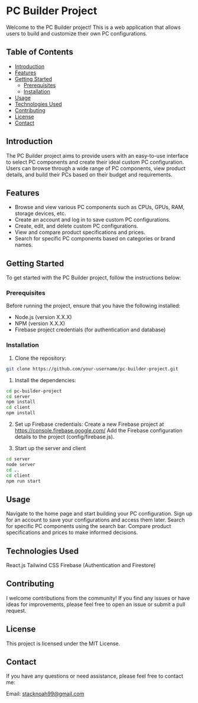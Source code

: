 # PC Builder Project

Welcome to the PC Builder project! This is a web application that allows users to build and customize their own PC configurations.

## Table of Contents

- [Introduction](#introduction)
- [Features](#features)
- [Getting Started](#getting-started)
  - [Prerequisites](#prerequisites)
  - [Installation](#installation)
- [Usage](#usage)
- [Technologies Used](#technologies-used)
- [Contributing](#contributing)
- [License](#license)
- [Contact](#contact)

## Introduction

The PC Builder project aims to provide users with an easy-to-use interface to select PC components and create their ideal custom PC configuration. Users can browse through a wide range of PC components, view product details, and build their PCs based on their budget and requirements.

## Features

- Browse and view various PC components such as CPUs, GPUs, RAM, storage devices, etc.
- Create an account and log in to save custom PC configurations.
- Create, edit, and delete custom PC configurations.
- View and compare product specifications and prices.
- Search for specific PC components based on categories or brand names.

## Getting Started

To get started with the PC Builder project, follow the instructions below:

### Prerequisites

Before running the project, ensure that you have the following installed:

- Node.js (version X.X.X)
- NPM (version X.X.X)
- Firebase project credentials (for authentication and database)

### Installation

1. Clone the repository:

```bash
git clone https://github.com/your-username/pc-builder-project.git
```
1. Install the dependencies:
```bash
cd pc-builder-project
cd server
npm install
cd client
npm install
```
2. Set up Firebase credentials:
Create a new Firebase project at https://console.firebase.google.com/
Add the Firebase configuration details to the project (config/firebase.js).

3. Start up the server and client
```bash
cd server
node server
cd ..
cd client
npm run start
```
## Usage

Navigate to the home page and start building your PC configuration.
Sign up for an account to save your configurations and access them later.
Search for specific PC components using the search bar.
Compare product specifications and prices to make informed decisions.

## Technologies Used
React.js
Tailwind CSS
Firebase (Authentication and Firestore)

## Contributing
I welcome contributions from the community! If you find any issues or have ideas for improvements, please feel free to open an issue or submit a pull request.

## License
This project is licensed under the MIT License.

## Contact
If you have any questions or need assistance, please feel free to contact me:

Email: stacknoah99@gmail.com
